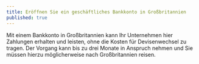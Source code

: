 ```yaml
---
title: Eröffnen Sie ein geschäftliches Bankkonto in Großbritannien
published: true
---
```


Mit einem Bankkonto in Großbritannien kann Ihr Unternehmen hier Zahlungen erhalten und leisten, ohne die Kosten für Devisenwechsel zu tragen. Der Vorgang kann bis zu drei Monate in Anspruch nehmen und Sie müssen hierzu möglicherweise nach Großbritannien reisen.
